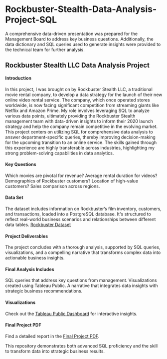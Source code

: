 # Rockbuster-Stealth-Data-Analysis-Project-SQL
A comprehensive data-driven presentation was prepared for the Management Board to address key business questions. Additionally, the data dictionary and SQL queries used to generate insights were provided to the technical team for further analysis.
## Rockbuster Stealth LLC Data Analysis Project
#### Introduction
In this project, I was brought on by Rockbuster Stealth LLC, a traditional movie rental company, to develop a data strategy for the launch of their new online video rental service. The company, which once operated stores worldwide, is now facing significant competition from streaming giants like Netflix and Amazon Prime. My role involves leveraging SQL to analyze various data points, ultimately providing the Rockbuster Stealth management team with data-driven insights to inform their 2020 launch strategy and help the company remain competitive in the evolving market.
This project centers on utilizing SQL for comprehensive data analysis to answer department-specific queries, thereby improving decision-making for the upcoming transition to an online service. The skills gained through this experience are highly transferable across industries, highlighting my strong problem-solving capabilities in data analytics.
#### Key Questions
Which movies are pivotal for revenue?
Average rental duration for videos?
Demographics of Rockbuster customers?
Location of high-value customers?
Sales comparison across regions.

#### Data Set
The dataset includes information on Rockbuster’s film inventory, customers, and transactions, loaded into a PostgreSQL database. It's structured to reflect real-world business scenarios and relationships between different data tables.
[Rockbuster Dataset](https://github.com/Manishatomar/Dataset/blob/main/Rockbuster-Dataset.xlsx)

#### Project Deliverables
The project concludes with a thorough analysis, supported by SQL queries, visualizations, and a compelling narrative that transforms complex data into actionable business insights.

#### Final Analysis Includes
SQL queries that address key questions from management.
Visualizations created using Tableau Public.
A narrative that integrates data insights with strategic business recommendations.

#### Visualizations
Check out the [Tableau Public Dashboard](https://public.tableau.com/app/profile/manisha.tomar/vizzes) for interactive insights.

#### Final Project PDF
 Find a detailed report in the [Final Project PDF](https://github.com/Manishatomar/Dataset/blob/main/Manisha%20Achievement%203-Task%203.10.pdf).

This repository demonstrates both advanced SQL proficiency and the skill to transform data into strategic business results.
